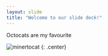 ```yaml
---
layout: slide
title: "Welcome to our slide deck!"
---
```

Octocats are my favourite

![minertocat](https://octodex.github.com/images/minertocat.png)
{: .center}

